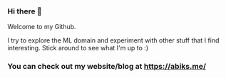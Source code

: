 
### Hi there 👋
Welcome to my Github.

I try to explore the ML domain and experiment with other stuff that I find interesting.
Stick around to see what I'm up to :)
### You can check out my website/blog at https://abiks.me/
